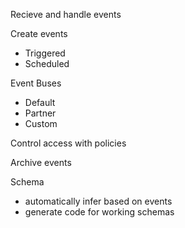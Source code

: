 
Recieve and handle events

Create events
- Triggered
- Scheduled

Event Buses
- Default
- Partner
- Custom

Control access with policies

Archive events

Schema
- automatically infer based on events
- generate code for working schemas